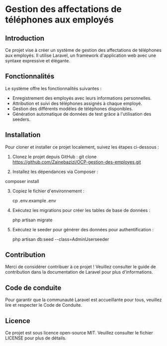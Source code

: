 # Gestion des affectations de téléphones aux employés

## Introduction
Ce projet vise à créer un système de gestion des affectations de téléphones aux employés. Il utilise Laravel, un framework d'application web avec une syntaxe expressive et élégante.

## Fonctionnalités
Le système offre les fonctionnalités suivantes :
- Enregistrement des employés avec leurs informations personnelles.
- Attribution et suivi des téléphones assignés à chaque employé.
- Gestion des différents modèles de téléphones disponibles.
- Génération automatique de données de test grâce à l'utilisation des seeders.

## Installation
Pour cloner et installer ce projet localement, suivez les étapes ci-dessous :

1. Clonez le projet depuis GitHub :
git clone https://github.com/Zainebazizi/OCP-gestion-des-employes.git

2. Installez les dépendances via Composer :
   
 composer install

3. Copiez le fichier d'environnement :

   cp .env.example .env

4. Exécutez les migrations pour créer les tables de base de données :
   
   php artisan migrate

9. Exécutez le seeder pour générer des données pour authentification :
    
      php artisan db:seed --class=AdminUserseeder

## Contribution
Merci de considérer contribuer à ce projet ! Veuillez consulter le guide de contribution dans la documentation de Laravel pour plus d'informations.

## Code de conduite
Pour garantir que la communauté Laravel est accueillante pour tous, veuillez lire et respecter le Code de Conduite.

## Licence
Ce projet est sous licence open-source MIT. Veuillez consulter le fichier LICENSE pour plus de détails.
